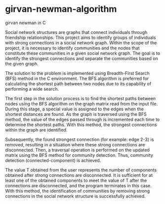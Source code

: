 # girvan-newman-algorithm
girvan newman in C


Social network structures are graphs that connect individuals through friendship relationships. This project aims to identify groups of individuals with strong connections in a social network graph. Within the scope of the project, it is necessary to identify communities and the nodes that constitute these communities in a given social network graph. The goal is to identify the strongest connections and separate the communities based on the given graph.


The solution to the problem is implemented using Breadth-First Search (BFS) method in the C environment. The BFS algorithm is preferred for calculating the shortest path between two nodes due to its capability of performing a wide search.

The first step in the solution process is to find the shortest paths between nodes using the BFS algorithm on the graph matrix read from the input file. During this stage, a special value is assigned to the edges when the shortest distances are found. As the graph is traversed using the BFS method, the value of the edges passed through is incremented each time to determine the shortest paths. With this method, the strongest connections within the graph are identified.

Subsequently, the found strongest connection (for example: edge 2-3) is removed, resulting in a situation where these strong connections are disconnected. Then, a traversal operation is performed on the updated matrix using the BFS method for community detection. Thus, community detection (connected-component) is achieved.

The value T obtained from the user represents the number of components obtained after strong connections are disconnected. It is sufficient for at least one of the obtained components to meet the value of T after the connections are disconnected, and the program terminates in this case. With this method, the identification of communities by removing strong connections in the social network structure is successfully achieved.
